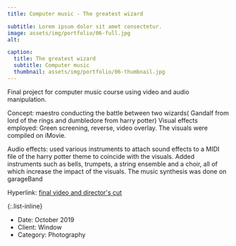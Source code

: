 ```yaml
---
title: Computer music - The greatest wizard

subtitle: Lorem ipsum dolor sit amet consectetur.
image: assets/img/portfolio/06-full.jpg
alt: 

caption:
  title: The greatest wizard
  subtitle: Computer music
  thumbnail: assets/img/portfolio/06-thumbnail.jpg
---
```

Final project for computer music course using video and audio manipulation. 

Concept: maestro conducting the battle between two wizards( Gandalf from lord of the rings and dumbledore from harry potter)
Visual effects employed: Green screening, reverse, video overlay. The visuals were compiled on iMovie.

Audio effects: used various instruments to attach sound effects to a MIDI file of the harry potter theme to coincide with the visuals. Added instruments such as bells, trumpets, a string ensemble and a choir, all of which increase the impact of the visuals. The music synthesis was done on garageBand
                
Hyperlink: [final video and director's cut]("https://wwww.google.com) 



{:.list-inline}
- Date: October 2019
- Client: Window
- Category: Photography

